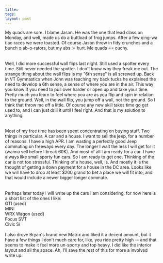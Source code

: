 ```yaml
---
title: 
tags: 
layout: post
---
```

My quads are sore.  I blame Jason.  He was the one that lead class on Monday, and well, made us do a buttload of frog jumps.  After a few qing-wa tiao races we were toasted.  Of course Jason threw in fidy crunches and a bunch o ab-o-rators, but my abs != hurt.  Me quads == ouchy.  <br /><br />Well, I did more successful wall flips last night.  Still used a spotter every time.  Still never needed the spotter.  I don't know why they freak me out.  The strange thing about the wall flips is my "6th sense" is all screwed up.  Back in VT Gymnastics when John was teaching my back tucks he explained the need to develop a 6th sense, a sense of where you are in the air.  This way you know if you need to pull over harder or open up and take your time. Pretty much you learn to feel where you are as you flip and spin in relation to the ground.  Well, in the wall flip, you jump off a wall, not the ground.  So I think that throw me off a little.  Of course any new skill takes time go get used to, and I can just drill it until I feel right.  And that is my solution to anything.  <br /><br />Most of my free time has been spent concentrating on buying stuff.  Two things in particular.  A car and a house.  I want to sell the jeep, for a number of reasons.  I have a high APR. I am wasting a perfectly good Jeep commuting on freeways every day. The longer I wait the less I will get for it (wanna sell before I break 60K).  And most of all I am ready for a car.  I have always like small sporty fun cars.  So I am ready to get one.   Thinking of the car is not too stressful.  Thinking of a house, well, is.  And mostly it is the thought of getting a down payment for a house in the DC area.  Looks like we will have to drop at least $200 grand to bet a place we will fit into, and that would include a newer bigger longer commute.  <br /><br />Perhaps later today I will write up the cars I am considering, for now here is a short list of the ones I like:<br />GTI (used)<br />MINI<br />WRX Wagon (used)<br />Focus SVT<br />Civic Si<br /><br />I also drove Bryan's brand new Matrix and liked it a decent amount, but it have a few things I don't much care for, like, you ride pretty high -- and that seems to make it feel more un-sporty and top heavy.  I did like the interior layout and all the space.  Ah, I'll save the rest of this for more a involved write up.  
